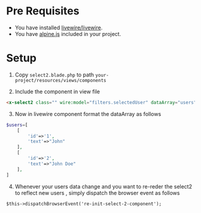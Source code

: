 # Pre Requisites
* You have installed [livewire/livewire](https://github.com/livewire/livewire).
* You have [alpine.js](https://alpinejs.dev/) included in your project.

# Setup
1. Copy `select2.blade.php` to path `your-project/resources/views/components`

2. Include the component in view file

```html
<x-select2 class="" wire:model="filters.selectedUser" dataArray="users" id="select_user"/>
```

3. Now in livewire component format the dataArray as follows

```php
$users=[
    [
        'id'=>'1',
        'text'=>"John"
    ],
    [
        'id'=>'2',
        'text'=>"John Doe"
    ],
]
```

4. Whenever your users data change and you want to re-reder the select2 to reflect new users , simply dispatch the browser event as follows

```phps
$this->dispatchBrowserEvent('re-init-select-2-component');
```